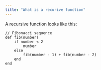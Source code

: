 ```yaml
---
title: "What is a recurive function"
---
```

A recursive function looks like this:

    // Fibonacci sequence
    def fib(number)
        if number < 2
            number
        else
            fib(number - 1) + fib(number - 2)
        end
    end
